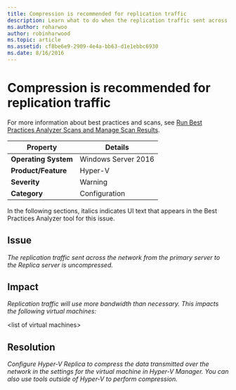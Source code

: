```yaml
---
title: Compression is recommended for replication traffic
description: Learn what to do when the replication traffic sent across the network from the primary server to the Replica server is uncompressed.
ms.author: roharwoo
author: robinharwood
ms.topic: article
ms.assetid: cf8be6e9-2909-4e4a-bb63-d1e1ebbc6930
ms.date: 8/16/2016
---
```

# Compression is recommended for replication traffic

For more information about best practices and scans, see [Run Best Practices Analyzer Scans and Manage Scan Results](/previous-versions/windows/it-pro/windows-server-2012-R2-and-2012/hh831400(v=ws.11)).

|Property|Details|
|-|-|
|**Operating System**|Windows Server 2016|
|**Product/Feature**|Hyper-V|
|**Severity**|Warning|
|**Category**|Configuration|

In the following sections, italics indicates UI text that appears in the Best Practices Analyzer tool for this issue.

## Issue
*The replication traffic sent across the network from the primary server to the Replica server is uncompressed.*

## Impact
*Replication traffic will use more bandwidth than necessary. This impacts the following virtual machines:*

\<list of virtual machines>

## Resolution
*Configure Hyper-V Replica to compress the data transmitted over the network in the settings for the virtual machine in Hyper-V Manager. You can also use tools outside of Hyper-V to perform compression.*
